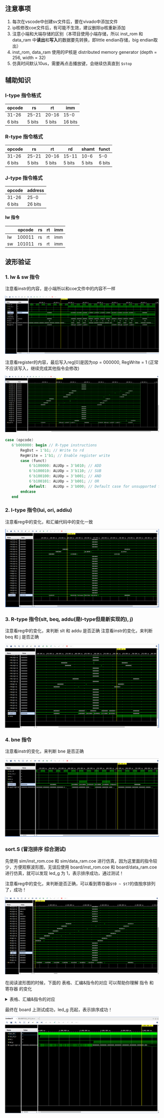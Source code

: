 ## 注意事项
1. 每次在vscode中创建sv文件后，要在vivado中添加文件
2. ip核修改coe文件后，有可能不生效，建议删除ip核重新添加
3. 注意小端和大端存储的区别（本项目使用小端存储，所以 inst_rom 和 data_ram 中**读出**和**写入**的数据要先转换，即little endian存储，big endian取出）
4. inst_rom, data_ram 使用的IP核是 distributed memory generator (depth = 256, width = 32)
5. 仿真时间默认10us，需要再点击播放键，会继续仿真直到 ```$stop```

## 辅助知识

### I-type 指令格式
| opcode | rs     | rt     | imm     |
|--------|--------|--------|--------|
| 31-26  | 25-21  | 20-16  | 15-0    |
| 6 bits | 5 bits | 5 bits | 16 bits |

### R-type 指令格式
| opcode | rs     | rt     | rd     | shamt  | funct  |
|--------|--------|--------|--------|--------|--------|
| 31-26  | 25-21  | 20-16  | 15-11  | 10-6   | 5-0    |
| 6 bits | 5 bits | 5 bits | 5 bits | 5 bits | 6 bits |

### J-type 指令格式
| opcode | address |
|--------|--------|
| 31-26  | 25-0    |
| 6 bits | 26 bits |

#### lw 指令
|    | opcode | rs     | rt     | imm     |
|----|--------|--------|--------|--------|
| lw | 100011 | rs     | rt     | imm     |
| sw | 101011 | rs     | rt     | imm     |

## 波形验证

### 1. lw & sw 指令
注意看instr的内容，是小端所以和coe文件中的内容不一样

![wave_instr](./pic/image_1.png)

注意看register的内容，最后写入reg[0]是因为op = 000000, RegWrite = 1 (正常不应该写入，继续完成其他指令会修改)

![wave_reg](./pic/image_2.png)

```verilog
case (opcode)
   6'b000000: begin // R-type instructions
       RegDst = 1'b1; // Write to rd
       RegWrite = 1'b1; // Enable register write
       case (funct)
           6'b100000: ALUOp = 3'b010; // ADD
           6'b100010: ALUOp = 3'b110; // SUB
           6'b100100: ALUOp = 3'b001; // AND
           6'b100101: ALUOp = 3'b001; // OR 
           default:   ALUOp = 3'b000; // Default case for unsupported funct 
       endcase
   end
```

### 2. I-type 指令(lui, ori, addiu)
注意看reg中的变化，和汇编代码中的变化一致

![wave_lui](./pic/image_3.png)

### 3. R-type 指令(slt, beq, addu(是I-type但是新实现的), j)

注意看reg中的变化，来判断 slt 和 addu 是否正确
注意看instr的变化，来判断 beq 和 j 是否正确

![wave_slt](./pic/image_4.png)


### 4. bne 指令

注意看instr的变化，来判断 bne 是否正确

![wave_bne](./pic/image_5.png)


### sort.S (冒泡排序 综合测试)

先使用 sim/inst_rom.coe 和 sim/data_ram.coe 进行仿真，因为这里面的指令较少，方便观察波形图，无误后使用 board/inst_rom.coe 和 board/data_ram.coe 进行仿真，就可以发现 led_g 为 1，表示排序成功，通过测试！


注意看reg中的变化，来判断是否正确，可以看到寄存器```$t0 ~ $t7```的值按序排列了，成功！

![wave_sort](./pic/image_6.png)

在阅读波形图的时候，下面的 表格、汇编&指令的对应 可以帮助你理解 指令 和 寄存器 的变化
<details>
<summary>表格、汇编&指令的对应</summary>

| | |
|------- |-----|
|reg[8]  | $t0 |
|reg[9]  | $t1 |
|reg[10] | $t2 |
|reg[11] | $t3 |
|reg[12] | $t4 |
|reg[13] | $t5 |
|reg[14] | $t6 |
|reg[15] | $t7 |
|reg[16] | $s0 |
|reg[17] | $s1 |
|reg[19] | $s3 |
|reg[20] | $s4 |


``` assembly
0010103c    lui s0,0x1000
00001026    addiu s0,s0,0
1c001136    ori $s1,$s0,0x1C

sort_loop:
0000138e    lw $s3,0($s0)  
0000348e    lw $s4,0($s1)
2a407402    slt $t0,$s3,$s4
02000011    beq $t0,$0,sort_next 
000033ae    sw $s3, 0($s1)
000014ae    sw $s4, 0($s0)

sort_next:
fcff3126    addiu $s1, $s1, -4  
f8ff1116    bne $s0, $s1, sort_loop  

04001026    addiu $s0,$s0,4     
0010083c    lui t0,0x1000
00000825    addiu t0,t0,0
1c000934    ori $t1,$zero,0x1C
21880901    addu $s1,$t0,$t1
f2ff1116    bne $s0, $s1, sort_loop 

0010103c    lui s0,0x1000
00001026    addiu s0,s0,0

0000088e
0400098e
08000a8e
0c000b8e
10000c8e
14000d8e
18000e8e
1c000f8e
1b000008
```
</details>

最终在 board 上测试成功，led_g 亮起，表示排序成功！

![board](./pic/image_7.png)